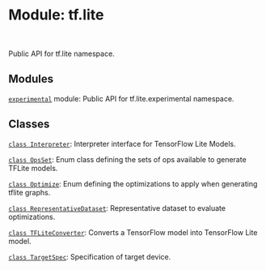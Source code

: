 <div itemscope itemtype="http://developers.google.com/ReferenceObject">
<meta itemprop="name" content="tf.lite" />
<meta itemprop="path" content="Stable" />
</div>

# Module: tf.lite


<table class="tfo-notebook-buttons tfo-api" align="left">
</table>



Public API for tf.lite namespace.



## Modules

[`experimental`](../tf/lite/experimental.md) module: Public API for tf.lite.experimental namespace.

## Classes

[`class Interpreter`](../tf/lite/Interpreter.md): Interpreter interface for TensorFlow Lite Models.

[`class OpsSet`](../tf/lite/OpsSet.md): Enum class defining the sets of ops available to generate TFLite models.

[`class Optimize`](../tf/lite/Optimize.md): Enum defining the optimizations to apply when generating tflite graphs.

[`class RepresentativeDataset`](../tf/lite/RepresentativeDataset.md): Representative dataset to evaluate optimizations.

[`class TFLiteConverter`](../tf/lite/TFLiteConverter.md): Converts a TensorFlow model into TensorFlow Lite model.

[`class TargetSpec`](../tf/lite/TargetSpec.md): Specification of target device.


